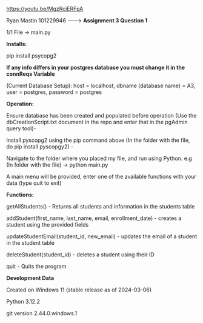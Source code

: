 https://youtu.be/MgzRcjERFpA

Ryan Mastin 101229946 ---> **Assignment 3 Question 1**

1/1 File -> main.py

**Installs:**

pip install psycopg2

******If any info differs in your postgres database you must change it in the connReqs Variable******

(Current Database Setup):
host = localhost, dbname (database name) = A3, user = postgres, password = postgres


**Operation:**

Ensure database has been created and populated before operation (Use the dbCreationScript.txt document in the repo and enter that in the pgAdmin query tool)- 

Install pyscopg2 using the pip command above (In the folder with the file, do pip install pyscopgy2) -

Navigate to the folder where you placed my file, and run using Python. e.g (In folder with the file) -> python main.py

A main menu will be provided, enter one of the available functions with your data (type quit to exit)

**Functions:**

getAllStudents() - Returns all students and information in the students table

addStudent(first_name, last_name, email, enrollment_date) - creates a student using the provided fields

updateStudentEmail(student_id, new_email) - updates the email of a student in the student table

deleteStudent(student_id) - deletes a student using their ID

quit - Quits the program




**Development Data**

Created on Windows 11 (stable release as of 2024-03-06)

Python 3.12.2

git version 2.44.0.windows.1
